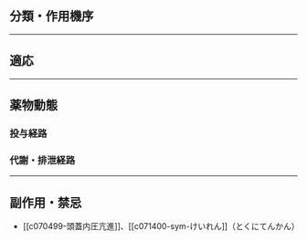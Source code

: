 ## 分類・作用機序
---
## 適応
---
## 薬物動態
### 投与経路
### 代謝・排泄経路
---
## 副作用・禁忌
- [[c070499-頭蓋内圧亢進]]、[[c071400-sym-けいれん]]（とくにてんかん）
